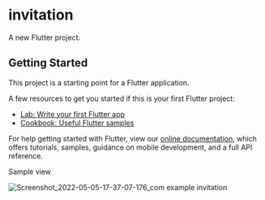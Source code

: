 # invitation

A new Flutter project.

## Getting Started

This project is a starting point for a Flutter application.

A few resources to get you started if this is your first Flutter project:

- [Lab: Write your first Flutter app](https://flutter.dev/docs/get-started/codelab)
- [Cookbook: Useful Flutter samples](https://flutter.dev/docs/cookbook)

For help getting started with Flutter, view our
[online documentation](https://flutter.dev/docs), which offers tutorials,
samples, guidance on mobile development, and a full API reference.

Sample view

![Screenshot_2022-05-05-17-37-07-176_com example invitation](https://user-images.githubusercontent.com/38313094/166953844-2ae42f49-e0c0-4a68-9899-47988a24d63f.jpg)
